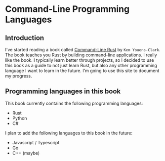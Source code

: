 # Command-Line Programming Languages

## Introduction

I've started reading a book called [Command-Line Rust](https://learning.oreilly.com/library/view/command-line-rust/9781098109424/)
by `Ken Youens-Clark`. The book teaches you Rust by building command-line applications.
I really like the book. I typically learn better through projects, so I decided to use
this book as a guide to not just learn Rust, but also any other programming language I
want to learn in the future. I'm going to use this site to document my progress.

## Programming languages in this book

This book currently contains the following programming languages:

- Rust
- Python
- C#

I plan to add the following languages to this book in the future:

- Javascript / Typescript
- Go
- C++ (maybe)

